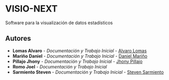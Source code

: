 # VISIO-NEXT
Software para la visualización de datos estadísticos

## Autores 
* **Lomas Alvaro** - *Documentación y Trabajo Inicial* - [Alvaro Lomas](https://github.com/AlvaroLomas)
* **Mariño Daniel** - *Documentación y Trabajo Inicial* - [Daniel Mariño](https://github.com/dmarinoz)
* **Pillajo Jhony** - *Documentación y Trabajo Inicial* - [Jhony Pillajo](https://github.com/jpillajo)
* **Romo Joel** - *Documentación y Trabajo Inicial*
* **Sarmiento Steven** - *Documentación y Trabajo Inicial* - [Steven Sarmiento](https://github.com/StevenSarmiento1)
